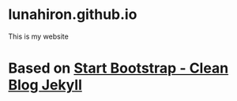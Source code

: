 # lunahiron.github.io

This is my website

# Based on [Start Bootstrap - Clean Blog Jekyll](https://github.com/BlackrockDigital/startbootstrap-clean-blog-jekyll)
